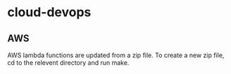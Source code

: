 # cloud-devops

## AWS

AWS lambda functions are updated from a zip file.
To create a new zip file, cd to the relevent directory and run make.
